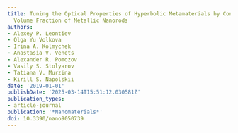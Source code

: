 ```yaml
---
title: Tuning the Optical Properties of Hyperbolic Metamaterials by Controlling the
  Volume Fraction of Metallic Nanorods
authors:
- Alexey P. Leontiev
- Olga Yu Volkova
- Irina A. Kolmychek
- Anastasia V. Venets
- Alexander R. Pomozov
- Vasily S. Stolyarov
- Tatiana V. Murzina
- Kirill S. Napolskii
date: '2019-01-01'
publishDate: '2025-03-14T15:51:12.030581Z'
publication_types:
- article-journal
publication: '*Nanomaterials*'
doi: 10.3390/nano9050739
---
```

